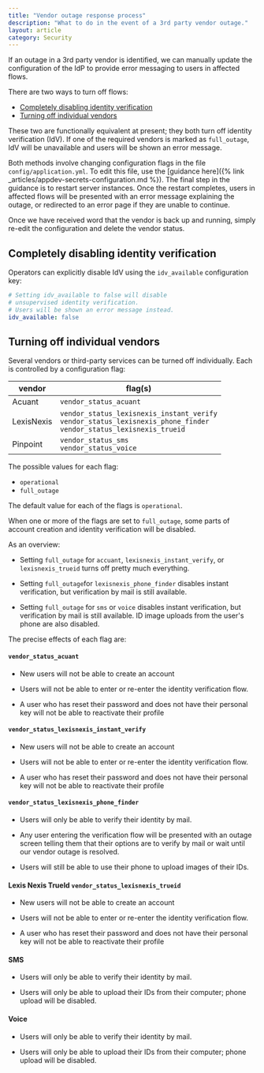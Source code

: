```yaml
---
title: "Vendor outage response process"
description: "What to do in the event of a 3rd party vendor outage."
layout: article
category: Security
---
```


If an outage in a 3rd party vendor is identified, we can manually
update the configuration of the IdP to provide error messaging to
users in affected flows.

There are two ways to turn off flows:

* [Completely disabling identity verification](#completely-disabling-identity-verification)
* [Turning off individual vendors](#turning-off-individual-vendors)

These two are functionally equivalent at present; they both turn off
identity verification (IdV). If one of the required vendors is marked
as `full_outage`, IdV will be unavailable and users will be shown an
error message.

Both methods involve changing configuration flags in the
file `config/application.yml`. To edit this file, use the
[guidance here]({% link _articles/appdev-secrets-configuration.md %}).
The final step in the guidance is to restart server instances. Once the
restart completes, users in affected flows will be presented with an
error message explaining the outage, or redirected to an error page if
they are unable to continue.

Once we have received word that the vendor is back up and running,
simply re-edit the configuration and delete the vendor status.

## Completely disabling identity verification

Operators can explicitly disable IdV using the `idv_available` configuration key:

```yaml
# Setting idv_available to false will disable
# unsupervised identity verification.
# Users will be shown an error message instead.
idv_available: false
```

## Turning off individual vendors

Several vendors or third-party services can be turned off
individually. Each is controlled by a configuration flag:

| vendor | flag(s) |
|---------|------|
| Acuant  | `vendor_status_acuant` |
| LexisNexis| `vendor_status_lexisnexis_instant_verify` <br> `vendor_status_lexisnexis_phone_finder` <br> `vendor_status_lexisnexis_trueid` |
| Pinpoint | `vendor_status_sms` <br> `vendor_status_voice` |


The possible values for each flag:

- `operational`
- `full_outage`

The default value for each of the flags is `operational`.

When one or more of the flags are set to `full_outage`, some parts of
account creation and identity verification will be disabled.

As an overview:

- Setting `full_outage` for `accuant`, `lexisnexis_instant_verify`, or
  `lexisnexis_trueid` turns off pretty much everything.

- Setting `full_outage`for `lexisnexis_phone_finder` disables instant
  verification, but verification by mail is still available.

- Setting `full_outage` for `sms` or `voice` disables instant
  verification, but verification by mail is still available. ID image
  uploads from the user's phone are also disabled.

The precise effects of each flag are:

#### `vendor_status_acuant`
  - New users will not be able to create an account

  - Users will not be able to enter or re-enter the identity
    verification flow.

  - A user who has reset their password and does not have their
    personal key will not be able to reactivate their profile

#### `vendor_status_lexisnexis_instant_verify`
  - New users will not be able to create an account

  - Users will not be able to enter or re-enter the identity
    verification flow.

  - A user who has reset their password and does not have their
    personal key will not be able to reactivate their profile

#### `vendor_status_lexisnexis_phone_finder`
  - Users will only be able to verify their identity by mail.

  - Any user entering the verification flow will be presented with an
    outage screen telling them that their options are to verify by
    mail or wait until our vendor outage is resolved.

  - Users will still be able to use their phone to upload images of
    their IDs.

#### Lexis Nexis TrueId `vendor_status_lexisnexis_trueid`
  - New users will not be able to create an account

  - Users will not be able to enter or re-enter the identity
    verification flow.

  - A user who has reset their password and does not have their
    personal key will not be able to reactivate their profile

#### SMS
  - Users will only be able to verify their identity by mail.

  - Users will only be able to upload their IDs from their computer;
    phone upload will be disabled.

#### Voice
  - Users will only be able to verify their identity by mail.

  - Users will only be able to upload their IDs from their computer;
    phone upload will be disabled.
